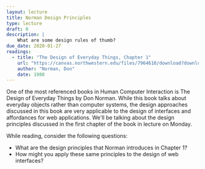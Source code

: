 ```yaml
---
layout: lecture
title: Norman Design Principles
type: lecture
draft: 0
description: |
    What are some design rules of thumb?
due_date: 2020-01-27
readings:
  - title: "The Design of Everyday Things, Chapter 1"
    url: "https://canvas.northwestern.edu/files/7964610/download?download_frd=1"
    author: "Norman, Don" 
    date: 1988
---
```


One of the most referenced books in Human Computer Interaction is The Design of Everyday Things by Don Norman.  While this book talks about everyday objects rather than computer systems, the design approaches discussed in this book are very applicable to the design of interfaces and affordances for web applications.  We'll be talking about the design principles discussed in the first chapter of the book in lecture on Monday.

While reading, consider the following questions:

* What are the design principles that Norman introduces in Chapter 1?
* How might you apply these same principles to the design of web interfaces?